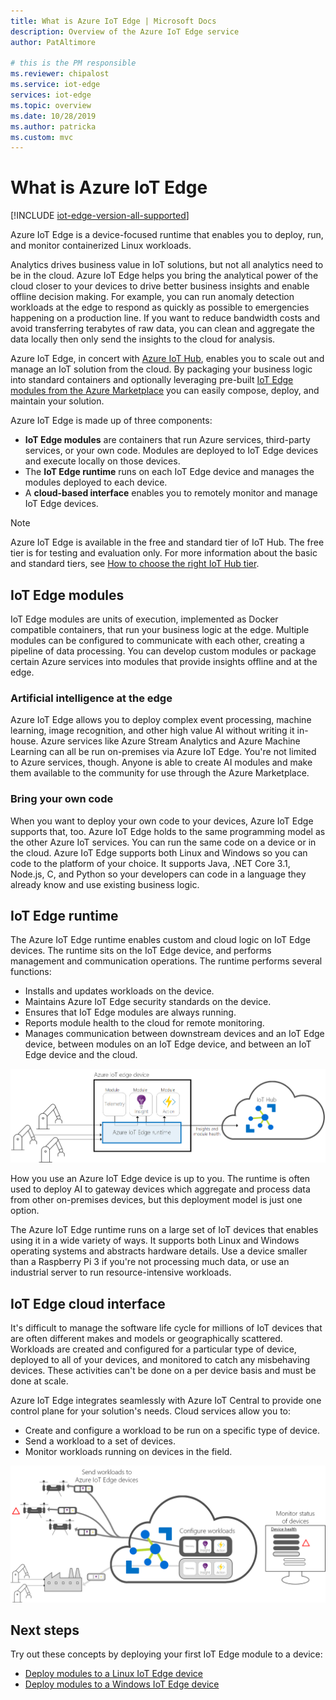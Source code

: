 ```yaml
---
title: What is Azure IoT Edge | Microsoft Docs
description: Overview of the Azure IoT Edge service
author: PatAltimore

# this is the PM responsible
ms.reviewer: chipalost
ms.service: iot-edge
services: iot-edge
ms.topic: overview
ms.date: 10/28/2019
ms.author: patricka
ms.custom: mvc
---
```


# What is Azure IoT Edge

[!INCLUDE [iot-edge-version-all-supported](includes/iot-edge-version-all-supported.md)]

Azure IoT Edge is a device-focused runtime that enables you to deploy, run, and monitor containerized Linux workloads.

Analytics drives business value in IoT solutions, but not all analytics need to be in the cloud. Azure IoT Edge helps you bring the analytical power of the cloud closer to your devices to drive better business insights and enable offline decision making. For example, you can run anomaly detection workloads at the edge to respond as quickly as possible to emergencies happening on a production line. If you want to reduce bandwidth costs and avoid transferring terabytes of raw data, you can clean and aggregate the data locally then only send the insights to the cloud for analysis.

Azure IoT Edge, in concert with [Azure IoT Hub](../iot-hub/iot-concepts-and-iot-hub.md), enables you to scale out and manage an IoT solution from the cloud. By packaging your business logic into standard containers and optionally leveraging pre-built [IoT Edge modules from the Azure Marketplace](https://azuremarketplace.microsoft.com/marketplace/apps/category/internet-of-things?page=1&subcategories=iot-edge-modules) you can easily compose, deploy, and maintain your solution.

Azure IoT Edge is made up of three components:

* **IoT Edge modules** are containers that run Azure services, third-party services, or your own code. Modules are deployed to IoT Edge devices and execute locally on those devices.
* The **IoT Edge runtime** runs on each IoT Edge device and manages the modules deployed to each device.
* A **cloud-based interface** enables you to remotely monitor and manage IoT Edge devices.

>[!NOTE]
>Azure IoT Edge is available in the free and standard tier of IoT Hub. The free tier is for testing and evaluation only. For more information about the basic and standard tiers, see [How to choose the right IoT Hub tier](../iot-hub/iot-hub-scaling.md).

## IoT Edge modules

IoT Edge modules are units of execution, implemented as Docker compatible containers, that run your business logic at the edge. Multiple modules can be configured to communicate with each other, creating a pipeline of data processing. You can develop custom modules or package certain Azure services into modules that provide insights offline and at the edge.

### Artificial intelligence at the edge

Azure IoT Edge allows you to deploy complex event processing, machine learning, image recognition, and other high value AI without writing it in-house. Azure services like Azure Stream Analytics and Azure Machine Learning can all be run on-premises via Azure IoT Edge. You're not limited to Azure services, though. Anyone is able to create AI modules and make them available to the community for use through the Azure Marketplace.

### Bring your own code

When you want to deploy your own code to your devices, Azure IoT Edge supports that, too. Azure IoT Edge holds to the same programming model as the other Azure IoT services. You can run the same code on a device or in the cloud. Azure IoT Edge supports both Linux and Windows so you can code to the platform of your choice. It supports Java, .NET Core 3.1, Node.js, C, and Python so your developers can code in a language they already know and use existing business logic.

## IoT Edge runtime

The Azure IoT Edge runtime enables custom and cloud logic on IoT Edge devices. The runtime sits on the IoT Edge device, and performs management and communication operations. The runtime performs several functions:

* Installs and updates workloads on the device.
* Maintains Azure IoT Edge security standards on the device.
* Ensures that IoT Edge modules are always running.
* Reports module health to the cloud for remote monitoring.
* Manages communication between downstream devices and an IoT Edge device, between modules on an IoT Edge device, and between an IoT Edge device and the cloud.

![IoT Edge runtime sends insights and reporting to IoT Hub](./media/about-iot-edge/runtime.png)

How you use an Azure IoT Edge device is up to you. The runtime is often used to deploy AI to gateway devices which aggregate and process data from other on-premises devices, but this deployment model is just one option.

The Azure IoT Edge runtime runs on a large set of IoT devices that enables using it in a wide variety of ways. It supports both Linux and Windows operating systems and abstracts hardware details. Use a device smaller than a Raspberry Pi 3 if you're not processing much data, or use an industrial server to run resource-intensive workloads.

## IoT Edge cloud interface

It's difficult to manage the software life cycle for millions of IoT devices that are often different makes and models or geographically scattered. Workloads are created and configured for a particular type of device, deployed to all of your devices, and monitored to catch any misbehaving devices. These activities can't be done on a per device basis and must be done at scale.

Azure IoT Edge integrates seamlessly with Azure IoT Central to provide one control plane for your solution's needs. Cloud services allow you to:

* Create and configure a workload to be run on a specific type of device.
* Send a workload to a set of devices.
* Monitor workloads running on devices in the field.

![Device telemetry and actions are coordinated with the cloud](./media/about-iot-edge/cloud-interface.png)

## Next steps

Try out these concepts by deploying your first IoT Edge module to a device:

* [Deploy modules to a Linux IoT Edge device](quickstart-linux.md)
* [Deploy modules to a Windows IoT Edge device](quickstart.md)
